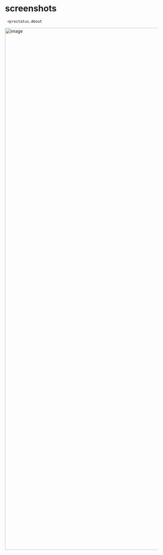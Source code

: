 # screenshots

     <prestatus.About
<img width="1714" alt="image" src="https://github.com/365admin/screenshots/assets/5557524/6d5fe447-adb7-4938-8a22-8780c3480407">
